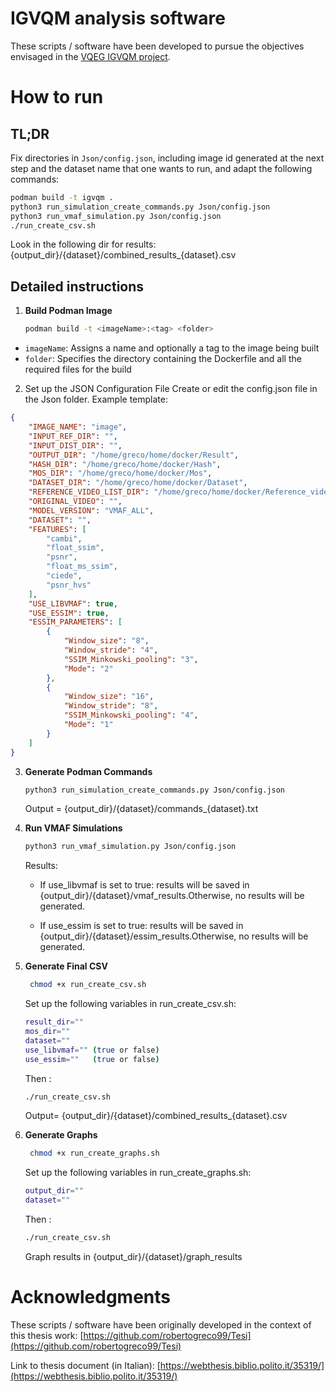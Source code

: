 # IGVQM analysis software

These scripts / software have been developed to pursue the objectives envisaged in the [VQEG IGVQM project](https://vqegjeg.github.io/jeg-hybrid/igvqm).

# How to run

## TL;DR

Fix directories in `Json/config.json`, including image id generated at the next step and the dataset name that one wants to run, and adapt the following commands:
   ```bash
   podman build -t igvqm .
   python3 run_simulation_create_commands.py Json/config.json
   python3 run_vmaf_simulation.py Json/config.json
   ./run_create_csv.sh
   ```

Look in the following dir for results: {output_dir}/{dataset}/combined_results_{dataset}.csv

## Detailed instructions

1. **Build Podman Image**  
   ```bash
   podman build -t <imageName>:<tag> <folder>   
    ```
- `imageName`:  Assigns a name and optionally a tag to the image being built
- `folder`: Specifies the directory containing the Dockerfile and all the required files for the build
  
2. Set up the JSON Configuration File
Create or edit the config.json file in the Json folder.
Example template:
```json
{
    "IMAGE_NAME": "image",
    "INPUT_REF_DIR": "",
    "INPUT_DIST_DIR": "",
    "OUTPUT_DIR": "/home/greco/home/docker/Result",
    "HASH_DIR": "/home/greco/home/docker/Hash",
    "MOS_DIR": "/home/greco/home/docker/Mos",
    "DATASET_DIR": "/home/greco/home/docker/Dataset",
    "REFERENCE_VIDEO_LIST_DIR": "/home/greco/home/docker/Reference_video_list_dir",
    "ORIGINAL_VIDEO": "",
    "MODEL_VERSION": "VMAF_ALL",
    "DATASET": "",
    "FEATURES": [
        "cambi",
        "float_ssim",
        "psnr",
        "float_ms_ssim",
        "ciede",
        "psnr_hvs"
    ],
    "USE_LIBVMAF": true,
    "USE_ESSIM": true,
    "ESSIM_PARAMETERS": [
        {
            "Window_size": "8",
            "Window_stride": "4",
            "SSIM_Minkowski_pooling": "3",
            "Mode": "2"
        },
        {
            "Window_size": "16",
            "Window_stride": "8",
            "SSIM_Minkowski_pooling": "4",
            "Mode": "1"
        }
    ]
}
```

3. **Generate Podman Commands**  
   ```bash
   python3 run_simulation_create_commands.py Json/config.json
   ```
   Output = {output_dir}/{dataset}/commands_{dataset}.txt

3. **Run VMAF Simulations** 
   ```bash
   python3 run_vmaf_simulation.py Json/config.json
   ```
   Results:

    - If use_libvmaf is set to true: results will be saved in {output_dir}/{dataset}/vmaf_results.Otherwise, no results will be generated.

    - If use_essim is set to true: results will be saved in {output_dir}/{dataset}/essim_results.Otherwise, no results will be generated.

4. **Generate Final CSV**  



   ```bash
    chmod +x run_create_csv.sh
   ```
    Set up the following variables in run_create_csv.sh:

    ```bash
    result_dir=""
    mos_dir=""
    dataset=""
    use_libvmaf="" (true or false)
    use_essim=""   (true or false)
    ```
    Then :
    ```bash
    ./run_create_csv.sh
    ```
   Output= {output_dir}/{dataset}/combined_results_{dataset}.csv


5. **Generate Graphs**  
   ```bash
    chmod +x run_create_graphs.sh
   ```
   Set up the following variables in run_create_graphs.sh:

    ```bash
    output_dir=""
    dataset=""
    ```
    Then :
    ```bash
    ./run_create_csv.sh
    ```
   Graph results in {output_dir}/{dataset}/graph_results

# Acknowledgments

These scripts / software have been originally developed in the context of this thesis work: [https://github.com/robertogreco99/Tesi](https://github.com/robertogreco99/Tesi)

Link to thesis document (in Italian): [https://webthesis.biblio.polito.it/35319/](https://webthesis.biblio.polito.it/35319/)
